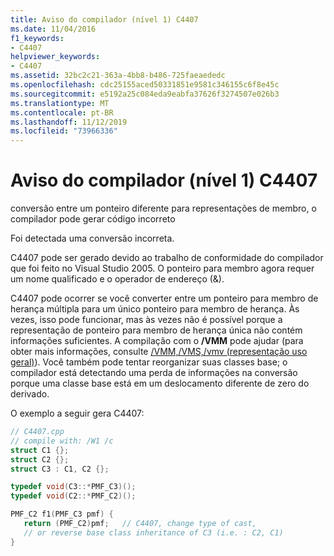 ```yaml
---
title: Aviso do compilador (nível 1) C4407
ms.date: 11/04/2016
f1_keywords:
- C4407
helpviewer_keywords:
- C4407
ms.assetid: 32bc2c21-363a-4bb8-b486-725faeaededc
ms.openlocfilehash: cdc25155aced50331851e9581c346155c6f8e45c
ms.sourcegitcommit: e5192a25c084eda9eabfa37626f3274507e026b3
ms.translationtype: MT
ms.contentlocale: pt-BR
ms.lasthandoff: 11/12/2019
ms.locfileid: "73966336"
---
```

# <a name="compiler-warning-level-1-c4407"></a>Aviso do compilador (nível 1) C4407

conversão entre um ponteiro diferente para representações de membro, o compilador pode gerar código incorreto

Foi detectada uma conversão incorreta.

C4407 pode ser gerado devido ao trabalho de conformidade do compilador que foi feito no Visual Studio 2005. O ponteiro para membro agora requer um nome qualificado e o operador de endereço (&).

C4407 pode ocorrer se você converter entre um ponteiro para membro de herança múltipla para um único ponteiro para membro de herança. Às vezes, isso pode funcionar, mas às vezes não é possível porque a representação de ponteiro para membro de herança única não contém informações suficientes. A compilação com o **/VMM** pode ajudar (para obter mais informações, consulte [/VMM,/VMS,/vmv (representação uso geral)](../../build/reference/vmm-vms-vmv-general-purpose-representation.md)). Você também pode tentar reorganizar suas classes base; o compilador está detectando uma perda de informações na conversão porque uma classe base está em um deslocamento diferente de zero do derivado.

O exemplo a seguir gera C4407:

```cpp
// C4407.cpp
// compile with: /W1 /c
struct C1 {};
struct C2 {};
struct C3 : C1, C2 {};

typedef void(C3::*PMF_C3)();
typedef void(C2::*PMF_C2)();

PMF_C2 f1(PMF_C3 pmf) {
   return (PMF_C2)pmf;   // C4407, change type of cast,
   // or reverse base class inheritance of C3 (i.e. : C2, C1)
}
```